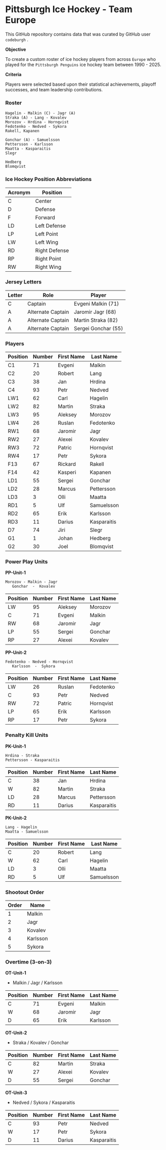 # Pittsburgh Ice Hockey - Team Europe

This GitHub repository contains data that was curated by GitHub user `codeburgh` .

**Objective**

To create a custom roster of ice hockey players from across `Europe` who played for the `Pittsburgh Penguins` ice hockey team between 1990 - 2025.

**Criteria**

Players were selected based upon their statistical achievements, playoff successes, and team leadership contributions.

### Roster

```text
Hagelin - Malkin (C) - Jagr (A)
Straka (A) - Lang - Kovalev
Morozov - Hrdina - Hornqvist
Fedotenko - Nedved - Sykora
Rakell, Kapanen

Gonchar (A) - Samuelsson
Pettersson - Karlsson
Maatta - Kasparaitis
Slegr

Hedberg
Blomqvist
```

### Ice Hockey Position Abbreviations

|Acronym|Position|
|---|---|
|C|Center|
|D|Defense|
|F|Forward|
|LD|Left Defense|
|LP|Left Point|
|LW|Left Wing|
|RD|Right Defense|
|RP|Right Point|
|RW|Right Wing|

### Jersey Letters

|Letter|Role|Player|
|---|---|---|
|C|Captain|Evgeni Malkin (71)|
|A|Alternate Captain|Jaromir Jagr (68)|
|A|Alternate Captain|Martin Straka (82)|
|A|Alternate Captain|Sergei Gonchar (55)|

### Players

|Position|Number|First Name|Last Name|
|---|---|---|---|
|C1|71|Evgeni|Malkin|
|C2|20|Robert|Lang|
|C3|38|Jan|Hrdina|
|C4|93|Petr|Nedved|
|LW1|62|Carl|Hagelin|
|LW2|82|Martin|Straka|
|LW3|95|Aleksey|Morozov|
|LW4|26|Ruslan|Fedotenko|
|RW1|68|Jaromir|Jagr|
|RW2|27|Alexei|Kovalev|
|RW3|72|Patric|Hornqvist|
|RW4|17|Petr|Sykora|
|F13|67|Rickard|Rakell|
|F14|42|Kasperi|Kapanen|
|LD1|55|Sergei|Gonchar|
|LD2|28|Marcus|Pettersson|
|LD3|3|Olli|Maatta|
|RD1|5|Ulf|Samuelsson|
|RD2|65|Erik|Karlsson|
|RD3|11|Darius|Kasparaitis|
|D7|74|Jiri|Slegr|
|G1|1|Johan|Hedberg|
|G2|30|Joel|Blomqvist|

### Power Play Units

**PP-Unit-1**

```text
Morozov - Malkin - Jagr
   Gonchar  -  Kovalev
```

|Position|Number|First Name|Last Name|
|---|---|---|---|
|LW|95|Aleksey|Morozov|
|C|71|Evgeni|Malkin|
|RW|68|Jaromir|Jagr|
|LP|55|Sergei|Gonchar|
|RP|27|Alexei|Kovalev|

**PP-Unit-2**

```text
Fedotenko - Nedved - Hornqvist
   Karlsson  -  Sykora
```

|Position|Number|First Name|Last Name|
|---|---|---|---|
|LW|26|Ruslan|Fedotenko|
|C|93|Petr|Nedved|
|RW|72|Patric|Hornqvist|
|LP|65|Erik|Karlsson|
|RP|17|Petr|Sykora|

### Penalty Kill Units

**PK-Unit-1**

```text
Hrdina - Straka
Pettersson - Kasparaitis
```

|Position|Number|First Name|Last Name|
|---|---|---|---|
|C|38|Jan|Hrdina|
|W|82|Martin|Straka|
|LD|28|Marcus|Pettersson|
|RD|11|Darius|Kasparaitis|

**PK-Unit-2**

```text
Lang - Hagelin
Maatta - Samuelsson
```

|Position|Number|First Name|Last Name|
|---|---|---|---|
|C|20|Robert|Lang|
|W|62|Carl|Hagelin|
|LD|3|Olli|Maatta|
|RD|5|Ulf|Samuelsson|

### Shootout Order

|Order|Name|
|---|---|
|1|Malkin|
|2|Jagr|
|3|Kovalev|
|4|Karlsson|
|5|Sykora|

### Overtime (3-on-3)

**OT-Unit-1**

- Malkin / Jagr / Karlsson

|Position|Number|First Name|Last Name|
|---|---|---|---|
|C|71|Evgeni|Malkin|
|W|68|Jaromir|Jagr|
|D|65|Erik|Karlsson|

**OT-Unit-2**

- Straka / Kovalev / Gonchar

|Position|Number|First Name|Last Name|
|---|---|---|---|
|C|82|Martin|Straka|
|W|27|Alexei|Kovalev|
|D|55|Sergei|Gonchar|

**OT-Unit-3**

- Nedved / Sykora / Kasparaitis

|Position|Number|First Name|Last Name|
|---|---|---|---|
|C|93|Petr|Nedved|
|W|17|Petr|Sykora|
|D|11|Darius|Kasparaitis|
